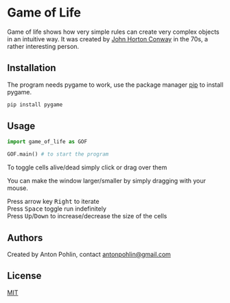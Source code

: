 # Game of Life

Game of life shows how very simple rules can create very complex objects in an intuitive way. It was created by [John Horton Conway](https://en.wikipedia.org/wiki/John_Horton_Conway) in the 70s, a rather interesting person.

## Installation

The program needs pygame to work, use the package manager [pip](https://pip.pypa.io/en/stable/) to install pygame.

```bash
pip install pygame
```

## Usage

```python
import game_of_life as GOF

GOF.main() # to start the program

```
To toggle cells alive/dead simply click or drag over them

You can make the window larger/smaller by simply dragging with your mouse.

Press arrow key <kbd>Right</kbd> to iterate\
Press <kbd>Space</kbd> toggle run indefinitely\
Press <kbd>Up</kbd>/<kbd>Down</kbd> to increase/decrease the size of the cells

## Authors
Created by Anton Pohlin,
contact antonpohlin@gmail.com
## License

[MIT](https://choosealicense.com/licenses/mit/)
